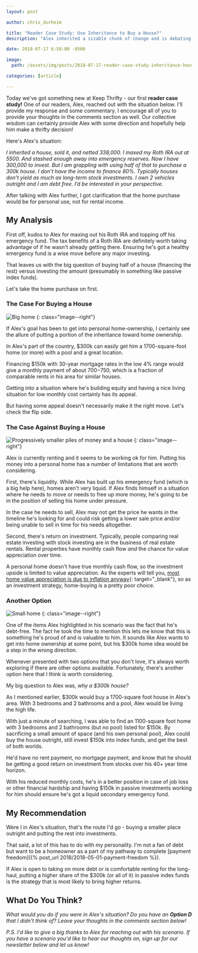 ```yaml
---
layout: post

author: chris_durheim

title: "Reader Case Study: Use Inheritance to Buy a House?"
description: "Alex inherited a sizable chunk of change and is debating how best to use the funds to achieve his goals. Here's my take."

date: 2018-07-17 6:58:00 -0500

image:
  path: /assets/img/posts/2018-07-17-reader-case-study-inheritance-house/home-keys.jpg

categories: [article]

---
```


Today we've got something new at Keep Thrifty - our first __reader case study!__ One of our readers, Alex, reached out with the situation below. I'll provide my response and some commentary. I encourage all of you to provide your thoughts in the comments section as well. Our collective wisdom can certainly provide Alex with some direction and hopefully help him make a thrifty decision!

Here's Alex's situation:

_I inherited a house, sold it, and netted 338,000. I maxed my Roth IRA out at 5500. And stashed enough away into emergency reserves. Now I have 300,000 to invest. But I am grappling with using half of that to purchase a 300k house. I don’t have the income to finance 80%. Typically houses don’t yield as much as long-term stock investments. I own 2 vehicles outright and I am debt free. I’d be interested in your perspective._

After talking with Alex further, I got clarification that the home purchase would be for personal use, not for rental income.

## My Analysis

First off, kudos to Alex for maxing out his Roth IRA and topping off his emergency fund. The tax benefits of a Roth IRA are definitely worth taking advantage of if he wasn't already getting there. Ensuring he's got a healthy emergency fund is a wise move before any major investing.

That leaves us with the big question of buying half of a house (financing the rest) versus investing the amount (presumably in something like passive index funds).

Let's take the home purchase on first.

### The Case For Buying a House

![Big home]({{site.url}}/assets/img/posts/2018-07-17-reader-case-study-inheritance-house/big-home.jpg)
{: class="image--right"}

If Alex's goal has been to get into personal home-ownership, I certainly see the allure of putting a portion of the inheritance toward home ownership.

In Alex's part of the country, $300k can easily get him a 1700-square-foot home (or more) with a pool and a great location.

Financing $150k with 30-year mortgage rates in the low 4% range would give a monthly payment of about $700-$750, which is a fraction of comparable rents in his area for similar houses.

Getting into a situation where he's building equity and having a nice living situation for low monthly cost certainly has its appeal.

But having some appeal doesn't necessarily make it the right move. Let's check the flip side.

### The Case Against Buying a House

![Progressively smaller piles of money and a house]({{site.url}}/assets/img/posts/2018-07-17-reader-case-study-inheritance-house/invest.jpg)
{: class="image--right"}

Alex is currently renting and it seems to be working ok for him. Putting his money into a personal home has a number of limitations that are worth considering.

First, there's liquidity. While Alex has built up his emergency fund (which is a big help here), homes aren't very liquid. If Alex finds himself in a situation where he needs to move or needs to free up more money, he's going to be in the position of selling his home under pressure.

In the case he needs to sell, Alex may not get the price he wants in the timeline he's looking for and could risk getting a lower sale price and/or being unable to sell in time for his needs altogether.

Second, there's return on investment. Typically, people comparing real estate investing with stock investing are in the business of real estate rentals. Rental properties have monthly cash flow _and_ the chance for value appreciation over time.

A personal home doesn't have true monthly cash flow, so the investment upside is limited to value appreciation. As the experts will tell you, [most home value appreciation is due to inflation anyway](https://www.realestate.com/articles/finance/houses-appreciate-value){: target="_blank"}, so as an investment strategy, home-buying is a pretty poor choice.

### Another Option

![Small home]({{site.url}}/assets/img/posts/2018-07-17-reader-case-study-inheritance-house/small-home.jpg)
{: class="image--right"}

One of the items Alex highlighted in his scenario was the fact that he's debt-free. The fact he took the time to mention this lets me know that this is something he's proud of and is valuable to him. It sounds like Alex wants to get into home ownership at some point, but his $300k home idea would be a step in the wrong direction.

Whenever presented with two options that you don't love, it's always worth exploring if there are other options available. Fortunately, there's another option here that I think is worth considering.

My big question to Alex was, _why a $300k house?_

As I mentioned earlier, $300k would buy a 1700-square foot house in Alex's area. With 3 bedrooms and 2 bathrooms and a pool, Alex would be living the high life.

With just a minute of searching, I was able to find an 1100-square foot home with 3 bedrooms and 2 bathrooms (but no pool) listed for $150k. By sacrificing a small amount of space (and his own personal pool), Alex could buy the house outright, still invest $150k into index funds, and get the best of both worlds.

He'd have no rent payment, no mortgage payment, and know that he should be getting a good return on investment from stocks over his 40+ year time horizon.

With his reduced monthly costs, he's in a better position in case of job loss or other financial hardship and having $150k in passive investments working for him should ensure he's got a liquid secondary emergency fund.

## My Recommendation

Were I in Alex's situation, that's the route I'd go - buying a smaller place outright and putting the rest into investments.

That said, a lot of this has to do with my personality. I'm not a fan of debt but want to be a homeowner as a part of my pathway to complete [payment freedom]({% post_url 2018/2018-05-01-payment-freedom %}).

If Alex is open to taking on more debt or is comfortable renting for the long-haul, putting a higher share of the $300k (or all of it) in passive index funds is the strategy that is most likely to bring higher returns.

## What Do You Think?

_What would you do if you were in Alex's situation? Do you have an_ ___Option D___ _that I didn't think of? Leave your thoughts in the comments section below!_

_P.S. I'd like to give a big thanks to Alex for reaching out with his scenario. If you have a scenario you'd like to hear our thoughts on, sign up for our newsletter below and let us know!_
